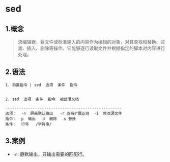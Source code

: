 # sed

## 1.概念

>流编辑器，将文件或标准输入的内容作为编辑的对象，对其查找和替换、过滤、插入、删除等操作。它能够逐行读取文件并根据指定的脚本对内容进行处理。

## 2.语法

~~~shell
1. 前置指令 | sed  选项  条件  指令


2. sed  选项  条件  指令  被处理文档

---------------------------------------------------
选项：  -n  屏蔽默认输出   -r 支持扩展正则  -i  修改源文件
指令：  p  输出   d  删除   s 替换
条件：  行号   /字符串/
~~~

## 3.案例

- `-n`:  静默输出，只输出需要的匹配行。

~~~shell
~~~



